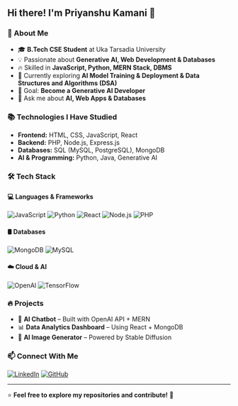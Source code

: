 ## Hi there! I'm Priyanshu Kamani 👋

### 🚀 About Me

- 🎓 **B.Tech CSE Student** at Uka Tarsadia University
- 💡 Passionate about **Generative AI, Web Development & Databases**
- 🔥 Skilled in **JavaScript, Python, MERN Stack, DBMS**
- 🌱 Currently exploring **AI Model Training & Deployment & Data Structures and Algorithms (DSA)**
- 🎯 Goal: **Become a Generative AI Developer**
- 💬 Ask me about **AI, Web Apps & Databases**

### 📚 Technologies I Have Studied

- **Frontend:** HTML, CSS, JavaScript, React
- **Backend:** PHP, Node.js, Express.js
- **Databases:** SQL (MySQL, PostgreSQL), MongoDB
- **AI & Programming:** Python, Java, Generative AI

### 🛠️ Tech Stack

#### 💻 Languages & Frameworks
![JavaScript](https://img.shields.io/badge/JavaScript-F7DF1E?style=for-the-badge&logo=javascript&logoColor=black)
![Python](https://img.shields.io/badge/Python-3776AB?style=for-the-badge&logo=python&logoColor=white)
![React](https://img.shields.io/badge/React-61DAFB?style=for-the-badge&logo=react&logoColor=black)
![Node.js](https://img.shields.io/badge/Node.js-339933?style=for-the-badge&logo=nodedotjs&logoColor=white)
![PHP](https://img.shields.io/badge/PHP-777BB4?style=for-the-badge&logo=php&logoColor=white)

#### 🛢️ Databases
![MongoDB](https://img.shields.io/badge/MongoDB-4EA94B?style=for-the-badge&logo=mongodb&logoColor=white)
![MySQL](https://img.shields.io/badge/MySQL-4479A1?style=for-the-badge&logo=mysql&logoColor=white)

#### ☁️ Cloud & AI
![OpenAI](https://img.shields.io/badge/OpenAI-412991?style=for-the-badge&logo=openai&logoColor=white)
![TensorFlow](https://img.shields.io/badge/TensorFlow-FF6F00?style=for-the-badge&logo=tensorflow&logoColor=white)

### 🔥 Projects
- 🧠 **AI Chatbot** – Built with OpenAI API + MERN
- 📊 **Data Analytics Dashboard** – Using React + MongoDB
- 🎨 **AI Image Generator** – Powered by Stable Diffusion

### 📫 Connect With Me
[![LinkedIn](https://img.shields.io/badge/LinkedIn-Priyanshu_Kamani-blue?style=for-the-badge&logo=linkedin)](https://linkedin.com/in/your-profile)
[![GitHub](https://img.shields.io/badge/GitHub-Priyanshu_Kamani-black?style=for-the-badge&logo=github)](https://github.com/your-github)

---

⭐ **Feel free to explore my repositories and contribute!** 🚀
